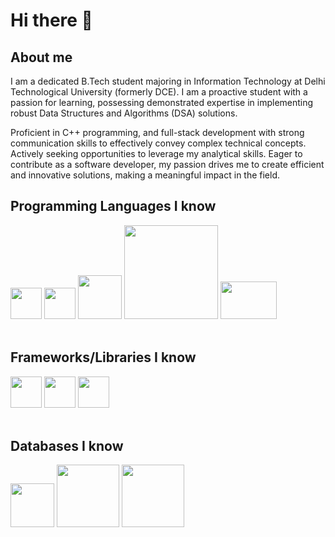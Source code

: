 <h1>Hi there 👋</h1>

<h2>About me</h2>

I am a dedicated B.Tech student majoring in Information Technology at Delhi Technological University (formerly DCE). I am a proactive student with a passion for learning, possessing demonstrated expertise in implementing robust Data Structures and Algorithms (DSA) solutions. 


Proficient in C++ programming, and full-stack development with strong communication skills to effectively convey complex technical concepts. Actively seeking opportunities to leverage my analytical skills. Eager to contribute as a software developer, my passion drives me to create efficient and innovative solutions, making a meaningful impact in the field.

<h2>Programming Languages I know</h2>
<div>
<img src="https://upload.wikimedia.org/wikipedia/commons/1/18/C_Programming_Language.svg" width="50px">
<img src="https://upload.wikimedia.org/wikipedia/commons/1/18/ISO_C%2B%2B_Logo.svg" width="50px">
<img src="https://images.ctfassets.net/em6l9zw4tzag/oVfiswjNH7DuCb7qGEBPK/b391db3a1d0d3290b96ce7f6aacb32b0/python.png" width="70px">
<img src="https://www.freepnglogos.com/uploads/html5-logo-png/html5-logo-best-web-design-psd-html-cms-development-ecommerce-6.png" width="150px">
<img src="https://upload.wikimedia.org/wikipedia/commons/8/87/Sql_data_base_with_logo.png" width="90px" height="60px">
</div>
<br>
<h2>Frameworks/Libraries I know</h2>
<div>
<img src="https://upload.wikimedia.org/wikipedia/commons/a/a7/React-icon.svg" width="50px">
<img src="https://ajeetchaulagain.com/static/7cb4af597964b0911fe71cb2f8148d64/87351/express-js.png" width="50px">
<img src="https://cdn.iconscout.com/icon/free/png-256/free-node-js-1174925.png?f=webp" width="50px">
</div>
<br>
<h2>Databases I know</h2>
<div>
<img src="https://upload.wikimedia.org/wikipedia/commons/thumb/0/0a/MySQL_textlogo.svg/2560px-MySQL_textlogo.svg.png" width="70px">
<img src="https://i.pinimg.com/736x/ba/87/c6/ba87c66f5834bda10538d6750abf50d9.jpg" width="100px">
<img src="https://ashnik.com/wp-content/uploads/2021/02/Postgresql-w.png" width="100px">
</div>
